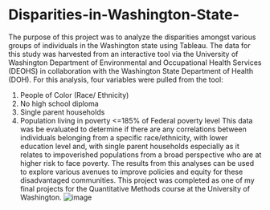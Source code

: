 # Disparities-in-Washington-State-

The purpose of this project was to analyze the disparities amongst various groups of individuals in the Washington state using Tableau. The data for this study was harvested from an interactive tool via the University of Washington Department of Environmental and Occupational Health Services (DEOHS) in collaboration with the Washington State Department of Health (DOH). For this analysis, four variables were pulled from the tool: 
1.	People of Color (Race/ Ethnicity)
2.	No high school diploma 
3.	Single parent households 
4.	Population living in poverty <=185% of Federal poverty level
This data was be evaluated to determine if there are any correlations between individuals belonging from a specific race/ethnicity, with lower education level and, with single parent households especially as it relates to impoverished populations from a broad perspective who are at higher risk to face poverty. The results from this analyses can be used to explore various avenues to improve policies and equity for these disadvantaged communities. This project was completed as one of my final projects for the Quantitative Methods course at the University of Washington.
![image](https://user-images.githubusercontent.com/98923915/162553262-78131248-2a07-441d-9437-3e5e36a001c4.png)
